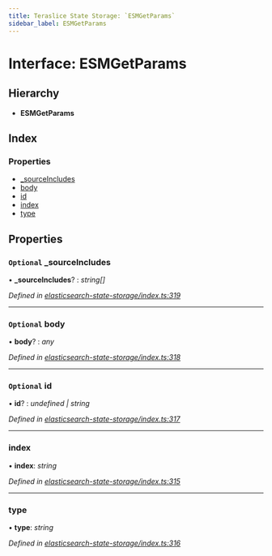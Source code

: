 ```yaml
---
title: Teraslice State Storage: `ESMGetParams`
sidebar_label: ESMGetParams
---
```


# Interface: ESMGetParams

## Hierarchy

* **ESMGetParams**

## Index

### Properties

* [_sourceIncludes](esmgetparams.md#optional-_sourceincludes)
* [body](esmgetparams.md#optional-body)
* [id](esmgetparams.md#optional-id)
* [index](esmgetparams.md#index)
* [type](esmgetparams.md#type)

## Properties

### `Optional` _sourceIncludes

• **_sourceIncludes**? : *string[]*

*Defined in [elasticsearch-state-storage/index.ts:319](https://github.com/terascope/teraslice/blob/d8feecc03/packages/teraslice-state-storage/src/elasticsearch-state-storage/index.ts#L319)*

___

### `Optional` body

• **body**? : *any*

*Defined in [elasticsearch-state-storage/index.ts:318](https://github.com/terascope/teraslice/blob/d8feecc03/packages/teraslice-state-storage/src/elasticsearch-state-storage/index.ts#L318)*

___

### `Optional` id

• **id**? : *undefined | string*

*Defined in [elasticsearch-state-storage/index.ts:317](https://github.com/terascope/teraslice/blob/d8feecc03/packages/teraslice-state-storage/src/elasticsearch-state-storage/index.ts#L317)*

___

###  index

• **index**: *string*

*Defined in [elasticsearch-state-storage/index.ts:315](https://github.com/terascope/teraslice/blob/d8feecc03/packages/teraslice-state-storage/src/elasticsearch-state-storage/index.ts#L315)*

___

###  type

• **type**: *string*

*Defined in [elasticsearch-state-storage/index.ts:316](https://github.com/terascope/teraslice/blob/d8feecc03/packages/teraslice-state-storage/src/elasticsearch-state-storage/index.ts#L316)*
